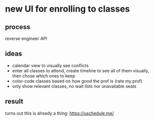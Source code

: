 # new UI for enrolling to classes

## process

reverse engineer API

## ideas

- calendar view to visually see conflicts
- enter all classes to attend, create timeline to see all of them visually, then chose which ones to keep
- color-code classes based on how good the prof is (rate my prof)
- only show relevant classes, no wait lists nor unavailable seats

## result

turns out this is already a thing: <https://uschedule.me/>

